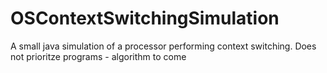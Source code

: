 # OSContextSwitchingSimulation
A small java simulation of a processor performing context switching. Does not prioritze programs - algorithm to come
